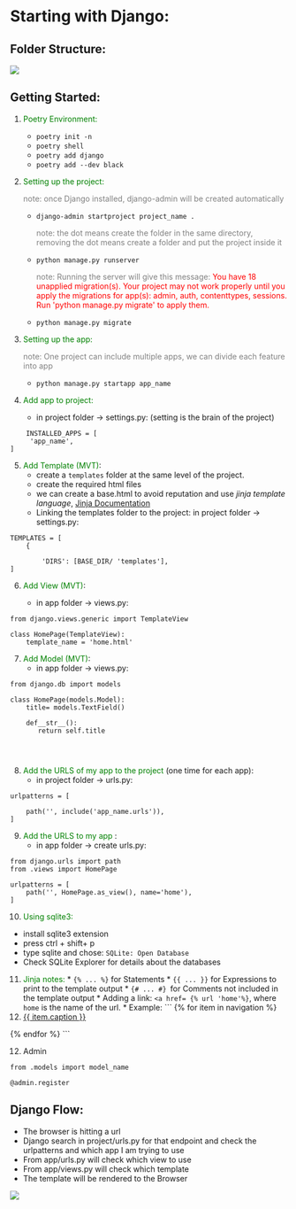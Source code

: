 # Starting with Django:

## Folder Structure:
![](https://studygyaan.com/wp-content/uploads/2019/07/Best-Practice-to-Structure-Django-Project-Directories-and-Files.png)


## Getting Started:
1. <span style="color:Green">Poetry Environment:</span>
   * `poetry init -n`
   * `poetry shell`
   * `poetry add django`
   * `poetry add --dev black`
  
  
2. <span style="color:Green">Setting up the project:</span>
   
    <span style="color:Grey">note: once Django installed, django-admin will be created automatically </span>

   * `django-admin startproject project_name .`
   
     <span style="color:Grey">note: the dot means create the folder in the same directory, removing the dot means create a folder and put the project inside it</span>

   * `python manage.py runserver`
  
     <span style="color:Grey">note: Running the server will give this message:  </span>
    <span style="color:red">You have 18 unapplied migration(s). Your project may not work properly until you apply the migrations for app(s): admin, auth, contenttypes, sessions.
    Run 'python manage.py migrate' to apply them.</span>

   * `python manage.py migrate`


3. <span style="color:Green">Setting up the app:</span>
   
    <span style="color:Grey">note: One project can include multiple apps, we can divide each feature into app</span>
    * `python manage.py startapp app_name`

4. <span style="color:Green">Add app to project:</span>
   
   *  in project folder -> settings.py: (setting is the brain of the project)
```
    INSTALLED_APPS = [
     'app_name',
]
```

5. <span style="color:Green"> Add Template (MVT)</span>:
   * create a `templates` folder at the same level of the project.
   * create the required html files
   * we can create a base.html to avoid reputation and use *jinja template language*, [Jinja Documentation](https://jinja.palletsprojects.com/en/3.0.x/templates/)
   * Linking the templates folder to the project: in project folder -> settings.py:
```
TEMPLATES = [
    {

        'DIRS': [BASE_DIR/ 'templates'],
]
```
 

6. <span style="color:Green"> Add View (MVT)</span>:
    
   *  in app folder -> views.py:
```
from django.views.generic import TemplateView

class HomePage(TemplateView):
    template_name = 'home.html'
```
   

7. <span style="color:Green"> Add Model (MVT)</span>:
   *  in app folder -> views.py:
```
from django.db import models

class HomePage(models.Model):
    title= models.TextField()
    
    def__str__():
       return self.title

    
       
```

8. <span style="color:Green"> Add the URLS of my app to the project </span> (one time for each app):
      *  in project folder -> urls.py:
```
urlpatterns = [
    
    path('', include('app_name.urls')),
]
```
9. <span style="color:Green"> Add the URLS to my app  </span>:
      *  in app folder -> create urls.py:
```
from django.urls import path
from .views import HomePage

urlpatterns = [
    path('', HomePage.as_view(), name='home'),
]

```


10. <span style="color:Green"> Using sqlite3:</span>
 
   * install sqlite3 extension
   * press ctrl + shift+ p
   * type sqlite and chose: `SQLite: Open Database`
   * Check SQLite Explorer for details about the databases
  

11.  <span style="color:Green"> Jinja notes:</span>
    * `{% ... %}` for Statements
    * `{{ ... }}` for Expressions to print to the template output
    * `{# ... #} `for Comments not included in the template output
    * Adding a link: `<a href= {% url 'home'%}`, where `home` is the name of the url.
    * Example:
    ```
   {% for item in navigation %}
        <li><a href="{{ item.href }}">{{ item.caption }}</a></li>
   {% endfor %}
    ```

12. Admin 
```
from .models import model_name

@admin.register
```

## Django Flow:
* The browser is hitting a url
* Django search in project/urls.py for that endpoint and check the urlpatterns and which app I am trying to use
* From app/urls.py will check which view to use
* From app/views.py will check which template 
* The template will be rendered to the Browser

![](https://miro.medium.com/max/1142/0*z4K0hNJUynqnKmSE.png)



